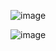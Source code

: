 
![image](https://user-images.githubusercontent.com/72513126/117832174-e3197d80-b292-11eb-82e6-fc79214f759f.png)


![image](https://user-images.githubusercontent.com/72513126/117832327-05130000-b293-11eb-830a-75fd07feb787.png)
